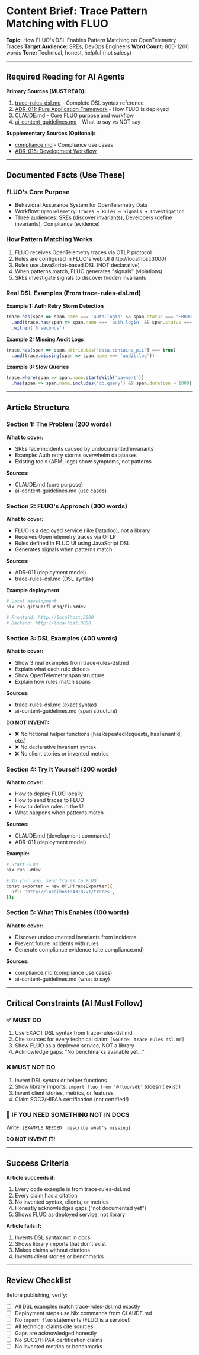 # Content Brief: Trace Pattern Matching with FLUO

**Topic:** How FLUO's DSL Enables Pattern Matching on OpenTelemetry Traces
**Target Audience:** SREs, DevOps Engineers
**Word Count:** 800-1200 words
**Tone:** Technical, honest, helpful (not salesy)

---

## Required Reading for AI Agents

**Primary Sources (MUST READ):**
1. [trace-rules-dsl.md](../../../docs/technical/trace-rules-dsl.md) - Complete DSL syntax reference
2. [ADR-011: Pure Application Framework](../../../docs/adrs/011-pure-application-framework.md) - How FLUO is deployed
3. [CLAUDE.md](../../../CLAUDE.md) - Core FLUO purpose and workflow
4. [ai-content-guidelines.md](../ai-content-guidelines.md) - What to say vs NOT say

**Supplementary Sources (Optional):**
- [compliance.md](../../../docs/compliance.md) - Compliance use cases
- [ADR-015: Development Workflow](../../../docs/adrs/015-development-workflow-and-quality-standards.md)

---

## Documented Facts (Use These)

### FLUO's Core Purpose
- Behavioral Assurance System for OpenTelemetry Data
- Workflow: `OpenTelemetry Traces → Rules → Signals → Investigation`
- Three audiences: SREs (discover invariants), Developers (define invariants), Compliance (evidence)

### How Pattern Matching Works
1. FLUO receives OpenTelemetry traces via OTLP protocol
2. Rules are configured in FLUO's web UI (http://localhost:3000)
3. Rules use JavaScript-based DSL (NOT declarative)
4. When patterns match, FLUO generates "signals" (violations)
5. SREs investigate signals to discover hidden invariants

### Real DSL Examples (From trace-rules-dsl.md)

**Example 1: Auth Retry Storm Detection**
```javascript
trace.has(span => span.name === 'auth.login' && span.status === 'ERROR')
  .and(trace.has(span => span.name === 'auth.login' && span.status === 'OK'))
  .within('5 seconds')
```

**Example 2: Missing Audit Logs**
```javascript
trace.has(span => span.attributes['data.contains_pii'] === true)
  .and(trace.missing(span => span.name === 'audit.log'))
```

**Example 3: Slow Queries**
```javascript
trace.where(span => span.name.startsWith('payment'))
  .has(span => span.name.includes('db.query') && span.duration > 1000)
```

---

## Article Structure

### Section 1: The Problem (200 words)
**What to cover:**
- SREs face incidents caused by undocumented invariants
- Example: Auth retry storms overwhelm databases
- Existing tools (APM, logs) show symptoms, not patterns

**Sources:**
- CLAUDE.md (core purpose)
- ai-content-guidelines.md (use cases)

### Section 2: FLUO's Approach (300 words)
**What to cover:**
- FLUO is a deployed service (like Datadog), not a library
- Receives OpenTelemetry traces via OTLP
- Rules defined in FLUO UI using JavaScript DSL
- Generates signals when patterns match

**Sources:**
- ADR-011 (deployment model)
- trace-rules-dsl.md (DSL syntax)

**Example deployment:**
```bash
# Local development
nix run github:fluohq/fluo#dev

# Frontend: http://localhost:3000
# Backend: http://localhost:8080
```

### Section 3: DSL Examples (400 words)
**What to cover:**
- Show 3 real examples from trace-rules-dsl.md
- Explain what each rule detects
- Show OpenTelemetry span structure
- Explain how rules match spans

**Sources:**
- trace-rules-dsl.md (exact syntax)
- ai-content-guidelines.md (span structure)

**DO NOT INVENT:**
- ❌ No fictional helper functions (hasRepeatedRequests, hasTenantId, etc.)
- ❌ No declarative invariant syntax
- ❌ No client stories or invented metrics

### Section 4: Try It Yourself (200 words)
**What to cover:**
- How to deploy FLUO locally
- How to send traces to FLUO
- How to define rules in the UI
- What happens when patterns match

**Sources:**
- CLAUDE.md (development commands)
- ADR-011 (deployment model)

**Example:**
```bash
# Start FLUO
nix run .#dev

# In your app, send traces to FLUO
const exporter = new OTLPTraceExporter({
  url: 'http://localhost:4318/v1/traces',
});
```

### Section 5: What This Enables (100 words)
**What to cover:**
- Discover undocumented invariants from incidents
- Prevent future incidents with rules
- Generate compliance evidence (cite compliance.md)

**Sources:**
- compliance.md (compliance use cases)
- ai-content-guidelines.md (what to say)

---

## Critical Constraints (AI Must Follow)

### ✅ MUST DO
1. Use EXACT DSL syntax from trace-rules-dsl.md
2. Cite sources for every technical claim: `[Source: trace-rules-dsl.md]`
3. Show FLUO as a deployed service, NOT a library
4. Acknowledge gaps: "No benchmarks available yet..."

### ❌ MUST NOT DO
1. Invent DSL syntax or helper functions
2. Show library imports: `import fluo from '@fluo/sdk'` (doesn't exist!)
3. Invent client stories, metrics, or features
4. Claim SOC2/HIPAA certification (not certified!)

### 🚨 IF YOU NEED SOMETHING NOT IN DOCS
Write: `[EXAMPLE NEEDED: describe what's missing]`

**DO NOT INVENT IT!**

---

## Success Criteria

**Article succeeds if:**
1. Every code example is from trace-rules-dsl.md
2. Every claim has a citation
3. No invented syntax, clients, or metrics
4. Honestly acknowledges gaps ("not documented yet")
5. Shows FLUO as deployed service, not library

**Article fails if:**
1. Invents DSL syntax not in docs
2. Shows library imports that don't exist
3. Makes claims without citations
4. Invents client stories or benchmarks

---

## Review Checklist

Before publishing, verify:
- [ ] All DSL examples match trace-rules-dsl.md exactly
- [ ] Deployment steps use Nix commands from CLAUDE.md
- [ ] No `import fluo` statements (FLUO is a service!)
- [ ] All technical claims cite sources
- [ ] Gaps are acknowledged honestly
- [ ] No SOC2/HIPAA certification claims
- [ ] No invented metrics or benchmarks
